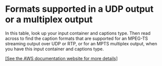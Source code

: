 # Formats supported in a UDP output or a multiplex output<a name="supported-formats-ts-output"></a>

In this table, look up your input container and captions type\. Then read across to find the caption formats that are supported for an MPEG\-TS streaming output over UDP or RTP, or for an MPTS multiplex output, when you have this input container and captions type\. 

[\[See the AWS documentation website for more details\]](http://docs.aws.amazon.com/medialive/latest/ug/supported-formats-ts-output.html)